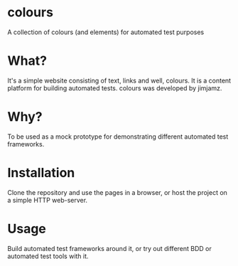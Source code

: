 
# colours
A collection of colours (and elements) for automated test purposes

# What?
It's a simple website consisting of text, links and well, colours.  It is a content platform for building automated tests.  colours was developed by jimjamz.

# Why?
To be used as a mock prototype for demonstrating different automated test frameworks.

# Installation
Clone the repository and use the pages in a browser, or host the project on a simple HTTP web-server.

# Usage
Build automated test frameworks around it, or try out different BDD or automated test tools with it.
